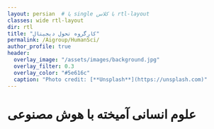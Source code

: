 ```yaml
---
layout: persian  # یا single با کلاس rtl-layout
classes: wide rtl-layout
dir: rtl
title: "کارگروه تحول دیجیتال"
permalink: /Aigroup/HumanSci/
author_profile: true
header:
  overlay_image: "/assets/images/background.jpg"
  overlay_filter: 0.3
  overlay_color: "#5e616c"
  caption: "Photo credit: [**Unsplash**](https://unsplash.com)"
---
```


# علوم انسانی آمیخته با هوش مصنوعی